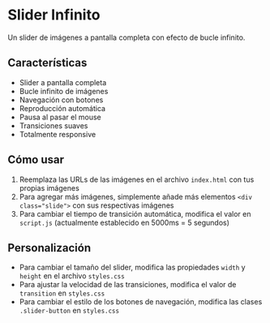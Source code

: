 # Slider Infinito

Un slider de imágenes a pantalla completa con efecto de bucle infinito.

## Características

- Slider a pantalla completa
- Bucle infinito de imágenes
- Navegación con botones
- Reproducción automática
- Pausa al pasar el mouse
- Transiciones suaves
- Totalmente responsive

## Cómo usar

1. Reemplaza las URLs de las imágenes en el archivo `index.html` con tus propias imágenes
2. Para agregar más imágenes, simplemente añade más elementos `<div class="slide">` con sus respectivas imágenes
3. Para cambiar el tiempo de transición automática, modifica el valor en `script.js` (actualmente establecido en 5000ms = 5 segundos)

## Personalización

- Para cambiar el tamaño del slider, modifica las propiedades `width` y `height` en el archivo `styles.css`
- Para ajustar la velocidad de las transiciones, modifica el valor de `transition` en `styles.css`
- Para cambiar el estilo de los botones de navegación, modifica las clases `.slider-button` en `styles.css` 